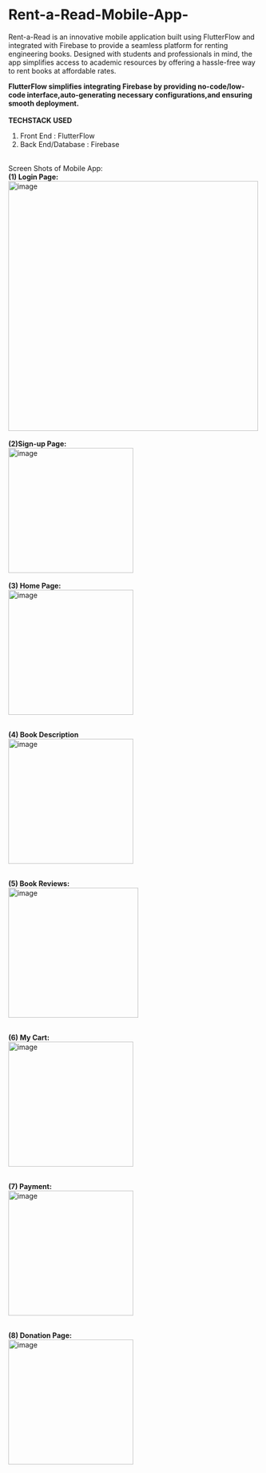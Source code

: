 # Rent-a-Read-Mobile-App-
Rent-a-Read is an innovative mobile application built using FlutterFlow and integrated with Firebase to provide a seamless platform for renting engineering books. Designed with students and professionals in mind, the app simplifies access to academic resources by offering a hassle-free way to rent books at affordable rates.<br>

<b>FlutterFlow simplifies integrating Firebase by providing no-code/low-code interface,auto-generating necessary configurations,and ensuring smooth deployment.</b><br>
<br><b>TECHSTACK USED</b><br>
1. Front End : FlutterFlow
2. Back End/Database : Firebase
<br>
Screen Shots of Mobile App:<br>
<b>(1) Login Page:</b><br>
<img width="500" alt="image" src="https://github.com/user-attachments/assets/eae20ce6-5111-4b42-84ef-53fc1abe444e">
<br>
<br><b>(2)Sign-up Page:</b>
<br>
<img width="250" alt="image"  src="https://github.com/user-attachments/assets/098798a1-82aa-43c8-a4ff-e896c37ca958"><br>
<br><b>(3) Home Page:</b><br>
<img width="250" alt="image" src="https://github.com/user-attachments/assets/08ebba24-e8cd-44a6-abd1-6fcd912932e6"><br>

<br><b>(4) Book Description</b><br>
<img width="250" alt="image" src="https://github.com/user-attachments/assets/8596a759-9364-43f5-870e-6eb6b03478be"><br>

<br><b>(5) Book Reviews:</b><br>
<img width="260" alt="image" src="https://github.com/user-attachments/assets/a27a3186-7b32-4196-bcc0-769a44938f2f"><br>

<br><b>(6) My Cart:</b><br>
<img width="250" alt="image" src="https://github.com/user-attachments/assets/d5c96012-4e34-49ab-8d7b-750f2c271a62"><br>

<br><b>(7) Payment:</b><br>
<img width="250" alt="image" src="https://github.com/user-attachments/assets/c6efcdb1-c4e0-493e-9279-8e67339fcc66"><br>

<br><b>(8) Donation Page:</b><br>
<img width="250" alt="image" src="https://github.com/user-attachments/assets/66c692b3-de32-43b9-a537-6df896e24e3f"><br>












